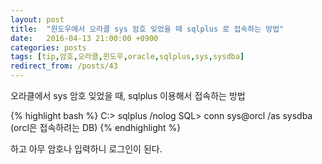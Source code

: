 ```yaml
---
layout: post
title:  "윈도우에서 오라클 sys 암호 잊었을 때 sqlplus 로 접속하는 방법"
date:   2016-04-13 21:00:00 +0900
categories: posts
tags: [tip,암호,오라클,윈도우,oracle,sqlplus,sys,sysdba]
redirect_from: /posts/43
--- 
```

오라클에서 sys 암호 잊었을 때, sqlplus 이용해서 접속하는 방법
 
{% highlight bash %}
C:\> sqlplus /nolog
SQL> conn sys@orcl /as sysdba   (orcl은 접속하려는 DB)
{% endhighlight %}

하고 아무 암호나 입력하니 로그인이 된다.


